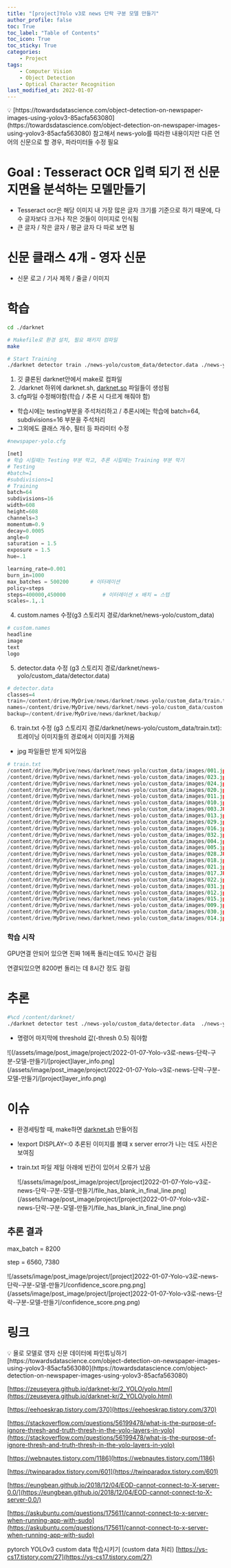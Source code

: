 ```yaml
---
title: "[project]Yolo v3로 news 단락 구분 모델 만들기"
author_profile: false
toc: True	
toc_label: "Table of Contents"
toc_icon: True
toc_sticky:	True
categories: 
    - Project
tags: 
    - Computer Vision
    - Object Detection
    - Optical Character Recognition
last_modified_at: 2022-01-07
---
```


<aside>
💡 [https://towardsdatascience.com/object-detection-on-newspaper-images-using-yolov3-85acfa563080](https://towardsdatascience.com/object-detection-on-newspaper-images-using-yolov3-85acfa563080) 참고해서 news-yolo를 따라한 내용이지만 다른 언어의 신문으로 할 경우, 파라미터들 수정 필요

</aside>

# Goal : Tesseract OCR 입력 되기 전 신문 지면을 분석하는 모델만들기

- Tesseract ocr은 해당 이미지 내 가장 많은 글자 크기를 기준으로 하기 때문에, 다수 글자보다 크거나 작은 것들이 이미지로 인식됨
- 큰 글자 / 작은 글자 / 평균 글자 다 따로 보면 됨

# 신문 클래스 4개 - 영자 신문

- 신문 로고 / 기사 제목 / 줄글 / 이미지

# 학습

```bash
cd ./darknet

# Makefile로 환경 설치, 필요 패키지 컴파일 
make

# Start Training 
./darknet detector train ./news-yolo/custom_data/detector.data ./news-yolo/custom_data/newspaper-yolo.cfg
```

1. 깃 클론된 darknet안에서 make로 컴파일
2. ./darknet 하위에 darknet.sh, [darknet.so](http://darknet.so) 파일들이 생성됨 
3. cfg파일 수정해야함(학습 / 추론 시 다르게 해줘야 함)
- 학습시에는 testing부분을 주석처리하고 / 추론시에는 학습에 batch=64, subdivisions=16 부분을 주석처리
- 그외에도 클래스 개수, 필터 등 파라미터 수정

```python
#newspaper-yolo.cfg

[net]
# 학습 시킬때는 Testing 부분 막고, 추론 시킬때는 Training 부분 막기 
# Testing
#batch=1
#subdivisions=1
# Training
batch=64
subdivisions=16
width=608
height=608
channels=3
momentum=0.9
decay=0.0005
angle=0
saturation = 1.5
exposure = 1.5
hue=.1

learning_rate=0.001
burn_in=1000
max_batches = 500200       # 이터레이션
policy=steps
steps=400000,450000            # 이터레이션 x 배치 = 스텝
scales=.1,.1
```

4. custom.names 수정(g3 스토리지 경로/darknet/news-yolo/custom_data)

```python
# custom.names
headline
image
text
logo
```

5. detector.data 수정 (g3 스토리지 경로/darknet/news-yolo/custom_data/detector.data)

```python
# detector.data
classes=4
train=/content/drive/MyDrive/news/darknet/news-yolo/custom_data/train.txt
names=/content/drive/MyDrive/news/darknet/news-yolo/custom_data/custom.names
backup=/content/drive/MyDrive/news/darknet/backup/
```

6. train.txt 수정 (g3 스토리지 경로/darknet/news-yolo/custom_data/train.txt): 트레이닝 이미지들의 경로에서 이미지를 가져옴

- jpg 파일들만 받게 되어있음

```python
# train.txt
/content/drive/MyDrive/news/darknet/news-yolo/custom_data/images/001.jpg
/content/drive/MyDrive/news/darknet/news-yolo/custom_data/images/023.jpg
/content/drive/MyDrive/news/darknet/news-yolo/custom_data/images/024.jpg
/content/drive/MyDrive/news/darknet/news-yolo/custom_data/images/020.jpg
/content/drive/MyDrive/news/darknet/news-yolo/custom_data/images/011.jpg
/content/drive/MyDrive/news/darknet/news-yolo/custom_data/images/010.jpg
/content/drive/MyDrive/news/darknet/news-yolo/custom_data/images/003.JPG
/content/drive/MyDrive/news/darknet/news-yolo/custom_data/images/013.jpg
/content/drive/MyDrive/news/darknet/news-yolo/custom_data/images/029.jpg
/content/drive/MyDrive/news/darknet/news-yolo/custom_data/images/016.jpg
/content/drive/MyDrive/news/darknet/news-yolo/custom_data/images/032.jpg
/content/drive/MyDrive/news/darknet/news-yolo/custom_data/images/004.jpg
/content/drive/MyDrive/news/darknet/news-yolo/custom_data/images/005.jpg
/content/drive/MyDrive/news/darknet/news-yolo/custom_data/images/028.JPG
/content/drive/MyDrive/news/darknet/news-yolo/custom_data/images/018.jpg
/content/drive/MyDrive/news/darknet/news-yolo/custom_data/images/021.jpg
/content/drive/MyDrive/news/darknet/news-yolo/custom_data/images/017.JPG
/content/drive/MyDrive/news/darknet/news-yolo/custom_data/images/022.jpg
/content/drive/MyDrive/news/darknet/news-yolo/custom_data/images/031.jpg
/content/drive/MyDrive/news/darknet/news-yolo/custom_data/images/012.jpg
/content/drive/MyDrive/news/darknet/news-yolo/custom_data/images/015.jpg
/content/drive/MyDrive/news/darknet/news-yolo/custom_data/images/009.jpg
/content/drive/MyDrive/news/darknet/news-yolo/custom_data/images/030.jpg
/content/drive/MyDrive/news/darknet/news-yolo/custom_data/images/014.jpg
```

### 학습 시작

GPU연결 안되어 있으면 진짜 1에폭 돌리는데도 10시간 걸림

연결되있으면 8200번 돌리는 데 8시간 정도 걸림

# 추론

```bash
#%cd /content/darknet/
./darknet detector test ./news-yolo/custom_data/detector.data  ./news-yolo/custom_data/newspaper-yolo.cfg ./backup/newspaper-yolo_800.weights ./data/rodong.jpg -thresh 0.5
```

- 명령어 마지막에 threshold 값(-thresh 0.5) 줘야함

![(/assets/image/post_image/project/2022-01-07-Yolo-v3로-news-단락-구분-모델-만들기/[project]layer_info.png]
(/assets/image/post_image/project/2022-01-07-Yolo-v3로-news-단락-구분-모델-만들기/[project]layer_info.png)

# 이슈

- 환경세팅할 때, make하면 [darknet.sh](http://darknet.sh) 만들어짐
- !export DISPLAY=:0 
추론된 이미지를 볼떄 x server error가 나는 데도 사진은 보여짐
- train.txt 파일 제일 아래에 빈칸이 있어서 오류가 났음
    
    ![/assets/image/post_image/project/[project]2022-01-07-Yolo-v3로-news-단락-구분-모델-만들기/file_has_blank_in_final_line.png]
    (/assets/image/post_image/project/[project]2022-01-07-Yolo-v3로-news-단락-구분-모델-만들기/file_has_blank_in_final_line.png)
    

## 추론 결과

max_batch = 8200

step = 6560, 7380

![/assets/image/post_image/project/[project]2022-01-07-Yolo-v3로-news-단락-구분-모델-만들기/confidence_score.png.png]
(/assets/image/post_image/project/[project]2022-01-07-Yolo-v3로-news-단락-구분-모델-만들기/confidence_score.png.png)

# 링크

<aside>
💡 욜로 모델로 영자 신문 데이터에 파인튜닝하기 [https://towardsdatascience.com/object-detection-on-newspaper-images-using-yolov3-85acfa563080](https://towardsdatascience.com/object-detection-on-newspaper-images-using-yolov3-85acfa563080)

</aside>

[https://zeuseyera.github.io/darknet-kr/2_YOLO/yolo.html](https://zeuseyera.github.io/darknet-kr/2_YOLO/yolo.html)

[https://eehoeskrap.tistory.com/370](https://eehoeskrap.tistory.com/370)

[https://stackoverflow.com/questions/56199478/what-is-the-purpose-of-ignore-thresh-and-truth-thresh-in-the-yolo-layers-in-yolo](https://stackoverflow.com/questions/56199478/what-is-the-purpose-of-ignore-thresh-and-truth-thresh-in-the-yolo-layers-in-yolo)

[https://webnautes.tistory.com/1186](https://webnautes.tistory.com/1186)

[https://twinparadox.tistory.com/601](https://twinparadox.tistory.com/601)

[https://eungbean.github.io/2018/12/04/EOD-cannot-connect-to-X-server-0.0/](https://eungbean.github.io/2018/12/04/EOD-cannot-connect-to-X-server-0.0/)

[https://askubuntu.com/questions/175611/cannot-connect-to-x-server-when-running-app-with-sudo](https://askubuntu.com/questions/175611/cannot-connect-to-x-server-when-running-app-with-sudo)

pytorch YOLOv3 custom data 학습시키기 (custom data 처리) [https://ys-cs17.tistory.com/27](https://ys-cs17.tistory.com/27)
